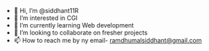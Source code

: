 - 👋 Hi, I’m @siddhant11R
- 👀 I’m interested in CGI 
- 🌱 I’m currently learning Web development
- 💞️ I’m looking to collaborate on fresher projects 
- 📫 How to reach me by ny email- ramdhumalsiddhant@gmail.com  

<!---
siddhant11R/siddhant11R is a ✨ special ✨ repository because its `README.md` (this file) appears on your GitHub profile.
You can click the Preview link to take a look at your changes.
--->
